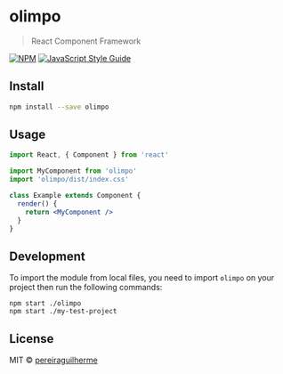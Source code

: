 # olimpo

> React Component Framework

[![NPM](https://img.shields.io/npm/v/olimpo.svg)](https://www.npmjs.com/package/olimpo) [![JavaScript Style Guide](https://img.shields.io/badge/code_style-standard-brightgreen.svg)](https://standardjs.com)

## Install

```bash
npm install --save olimpo
```

## Usage

```jsx
import React, { Component } from 'react'

import MyComponent from 'olimpo'
import 'olimpo/dist/index.css'

class Example extends Component {
  render() {
    return <MyComponent />
  }
}
```

## Development
To import the module from local files, you need to import `olimpo` on your project then run the following commands:
```
npm start ./olimpo
npm start ./my-test-project
``` 
## License

MIT © [pereiraguilherme](https://github.com/pereiraguilherme)
